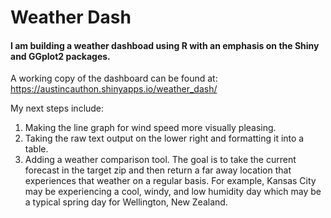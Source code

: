 # Weather Dash

#### I am building a weather dashboad using R with an emphasis on the Shiny and GGplot2 packages.

A working copy of the dashboard can be found at: https://austincauthon.shinyapps.io/weather_dash/

My next steps include:
  1. Making the line graph for wind speed more visually pleasing.
  2. Taking the raw text output on the lower right and formatting it into a table.
  3. Adding a weather comparison tool. The goal is to take the current forecast in the target zip and then return a far away location that experiences that weather on a regular basis. For example, Kansas City may be experiencing a cool, windy, and low humidity day which may be a typical spring day for Wellington, New Zealand. 
